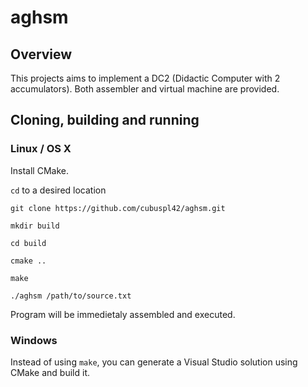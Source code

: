 # aghsm

## Overview

This projects aims to implement a DC2 (Didactic Computer with 2 accumulators). Both assembler and virtual machine are provided.

## Cloning, building and running

### Linux / OS X

Install CMake.

`cd` to a desired location

`git clone https://github.com/cubuspl42/aghsm.git`

`mkdir build`

`cd build`

`cmake ..`

`make`

`./aghsm /path/to/source.txt`

Program will be immedietaly assembled and executed.

### Windows

Instead of using `make`, you can generate a Visual Studio solution using CMake and build it.

